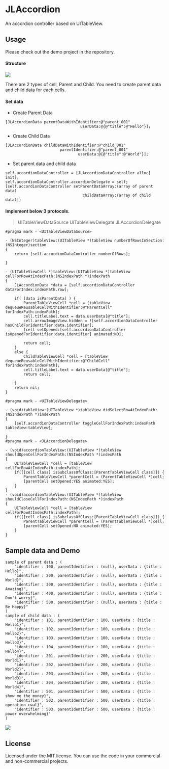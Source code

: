 # JLAccordion
An accordion controller based on UITableView.



## Usage
Please check out the demo project in the repository.



#### Structure

[![](https://raw.github.com/buhikon/JLAccordion/master/img01.png)](https://raw.github.com/buhikon/JLAccordion/master/img01.png)

There are 2 types of cell, Parent and Child.
You need to create parent data and child data for each cells.



#### Set data

- Create Parent Data
```
[JLAccordionData parentDataWithIdentifier:@"parent_001"
                                 userData:@{@"title":@"Hello"}];
```

- Create Child Data                                 
```
[JLAccordionData childDataWithIdentifier:@"child_001"
                        parentIdentifier:@"parent_001"
                                userData:@{@"title":@"World"}];
```
                                
- Set parent data and child data
```
self.accordionDataController = [JLAccordionDataController alloc] init];
self.accordionDataController.accordionDelegate = self;
[self.accordionDataController setParentDataArray:(array of parent data)
                                  childDataArray:(array of child data)];
```
                        

#### Implement below 3 protocols.

> UITableViewDataSource
> UITableViewDelegate
> JLAccordionDelegate


```
#pragma mark - <UITableViewDataSource>

- (NSInteger)tableView:(UITableView *)tableView numberOfRowsInSection:(NSInteger)section
{
    return [self.accordionDataController numberOfRows];
    
}

- (UITableViewCell *)tableView:(UITableView *)tableView cellForRowAtIndexPath:(NSIndexPath *)indexPath
{
    JLAccordionData *data = [self.accordionDataController dataForIndex:indexPath.row];
    
    if( [data isParentData] ) {
        ParentTableViewCell *cell = [tableView dequeueReusableCellWithIdentifier:@"ParentCell" forIndexPath:indexPath];
        cell.titleLabel.text = data.userData[@"title"];
        cell.arrowImageView.hidden = ![self.accordionDataController hasChildForIdentifier:data.identifier];
        [cell setOpened:[self.accordionDataController isOpenedForIdentifier:data.identifier] animated:NO];
        
        return cell;
    }
    else {
        ChildTableViewCell *cell = [tableView dequeueReusableCellWithIdentifier:@"ChildCell" forIndexPath:indexPath];
        cell.titleLabel.text = data.userData[@"title"];
        return cell;
        
    }
    return nil;
}

#pragma mark - <UITableViewDelegate>

- (void)tableView:(UITableView *)tableView didSelectRowAtIndexPath:(NSIndexPath *)indexPath
{
    [self.accordionDataController toggleCellForIndexPath:indexPath tableView:tableView];
    
}
#pragma mark - <JLAccordionDelegate>

- (void)accordionTableView:(UITableView *)tableView shouldOpenCellForIndexPath:(NSIndexPath *)indexPath
{
    UITableViewCell *cell = [tableView cellForRowAtIndexPath:indexPath];
    if([[cell class] isSubclassOfClass:[ParentTableViewCell class]]) {
        ParentTableViewCell *parentCell = (ParentTableViewCell *)cell;
        [parentCell setOpened:YES animated:YES];
    }
}
- (void)accordionTableView:(UITableView *)tableView shouldCloseCellForIndexPath:(NSIndexPath *)indexPath
{
    UITableViewCell *cell = [tableView cellForRowAtIndexPath:indexPath];
    if([[cell class] isSubclassOfClass:[ParentTableViewCell class]]) {
        ParentTableViewCell *parentCell = (ParentTableViewCell *)cell;
        [parentCell setOpened:NO animated:YES];
    }
}
```



## Sample data and Demo

```
sample of parent data : (
    "identifier : 100, parentIdentifier : (null), userData : {title : Hello}",
    "identifier : 200, parentIdentifier : (null), userData : {title : World}",
    "identifier : 300, parentIdentifier : (null), userData : {title : Amazing}",
    "identifier : 400, parentIdentifier : (null), userData : {title : Don't worry}",
    "identifier : 500, parentIdentifier : (null), userData : {title : Be Happy}"
)
sample of child data : (
    "identifier : 101, parentIdentifier : 100, userData : {title : Hello1}",
    "identifier : 102, parentIdentifier : 100, userData : {title : Hello2}",
    "identifier : 103, parentIdentifier : 100, userData : {title : Hello3}",
    "identifier : 104, parentIdentifier : 100, userData : {title : Hello4}",
    "identifier : 201, parentIdentifier : 200, userData : {title : World1}",
    "identifier : 202, parentIdentifier : 200, userData : {title : World2}",
    "identifier : 203, parentIdentifier : 200, userData : {title : World3}",
    "identifier : 204, parentIdentifier : 200, userData : {title : World4}",
    "identifier : 501, parentIdentifier : 500, userData : {title : show me the money}",
    "identifier : 502, parentIdentifier : 500, userData : {title : operation cwal}",
    "identifier : 503, parentIdentifier : 500, userData : {title : power overwhelming}"
)
```

[![](https://raw.github.com/buhikon/JLAccordion/master/demo.gif)](https://raw.github.com/buhikon/JLAccordion/master/demo.gif)




## License
Licensed under the MIT license. You can use the code in your commercial and non-commercial projects.
